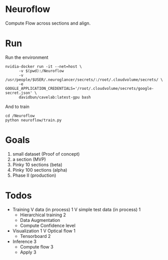 # Neuroflow
Compute Flow across sections and align.

# Run

Run the environment
```
nvidia-docker run -it --net=host \
      -v $(pwd):/Neuroflow
      -v /usr/people/$USER/.neuroglancer/secrets/:/root/.cloudvolume/secrets/ \
      -e GOOGLE_APPLICATION_CREDENTIALS='/root/.cloudvolume/secrets/google-secret.json' \
      davidbun/cavelab:latest-gpu bash
```
And to train

```
cd /Neuroflow
python neuroflow/train.py
```

# Goals
1. small dataset (Proof of concept)
2. a section (MVP)
3. Pinky 10 sections (beta)
4. Pinky 100 sections (alpha)
5. Phase II (production)

# Todos
- Training
  V data (in process) 1
  V simple test data (in process) 1
  - Hierarchical training 2
  - Data Augmentation
  - Compute Confidence level
- Visualization 1
  V Optical flow 1
  - Tensorboard 2
- Inference 3
  - Compute flow 3
  - Apply 3
